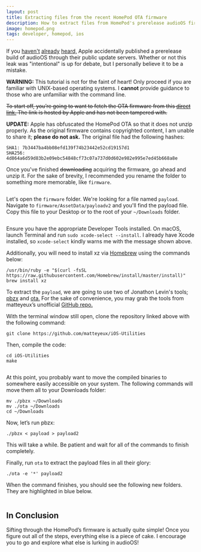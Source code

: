 ```yaml
---
layout: post
title: Extracting files from the recent HomePod OTA firmware
description: How to extract files from HomePod's prerelease audioOS firmware.
image: homepod.png
tags: developer, homepod, ios
---
```


If you [haven't](https://twitter.com/iOSReleases/status/890727145487691777) [already](https://9to5mac.com/2017/07/28/homepod-firmware-details/) [heard,](https://www.macrumors.com/2017/07/29/homepod-firmware-details-apple-smart-speaker/) Apple accidentally published a prerelease build of audioOS through their public update servers. Whether or not this leak was "intentional" is up for debate, but I personally believe it to be a mistake.

<null></null>

<div class="message">
<strong>WARNING:</strong> This tutorial is not for the faint of heart! Only proceed if you are familiar with UNIX-based operating systems. I <strong>cannot</strong> provide guidance to those who are unfamiliar with the command line.
</div>

~~To start off, you’re going to want to fetch the OTA firmware from this [direct link.](https://secure-appldnld.apple.com/ios11.0seeds/091-23521-20170827-D4B9565E-731F-11E7-89EE-CBC601BA0AE3/com_apple_MobileAsset_SoftwareUpdate/6841e048050f1f38ecc68977bbdc76d746da6559.zip) The link is hosted by Apple and has not been tampered with.~~

__UPDATE:__ Apple has obfuscated the HomePod OTA so that it does not unzip properly. As the original firmware contains copyrighted content, I am unable to share it; __please do not ask.__ The original file had the following hashes:

```
SHA1: 7b3447ba4bb08efd139f74b23442e52cd19157d1
SHA256: 4d864a6d59d83b2e09ebc54848cf73c07a737d0d602e982e995e7ed45b668a8e
```

Once you've finished ~~downloading~~ acquiring the firmware, go ahead and unzip it. For the sake of brevity, I recommended you rename the folder to something more memorable, like `firmware`.

<img data-src="https://user-images.githubusercontent.com/9056756/28853854-52517698-7701-11e7-9e5e-294dcacc3f9c.png">

Let's open the `firmware` folder. We're looking for a file named `payload`. Navigate to `firmware/AssetData/payloadv2` and you'll find the payload file. Copy this file to your Desktop or to the root of your `~/Downloads` folder.

<img data-src="https://user-images.githubusercontent.com/9056756/28853863-5d6b11ec-7701-11e7-9795-974385bd40a3.png">

Ensure you have the appropriate Developer Tools installed. On macOS, launch Terminal and run `sudo xcode-select --install`. I already have Xcode installed, so `xcode-select` kindly warns me with the message shown above.

Additionally, you will need to install xz via [Homebrew](https://brew.sh) using the commands below:

```
/usr/bin/ruby -e "$(curl -fsSL https://raw.githubusercontent.com/Homebrew/install/master/install)"
brew install xz
```

To extract the `payload`, we are going to use two of Jonathon Levin's tools; [pbzx](http://www.newosxbook.com/src.jl?tree=listings&file=pbzx.c) and [ota.](http://www.newosxbook.com/src.jl?tree=listings&file=ota.c)  For the sake of convenience, you may grab the tools from matteyeux’s unofficial [GitHub repo.](https://github.com/matteyeux/iOS-Utilities)

With the terminal window still open, clone the repository linked above with the following command:

```
git clone https://github.com/matteyeux/iOS-Utilities
```

Then, compile the code:

```
cd iOS-Utilities
make
```

<img data-src="https://user-images.githubusercontent.com/9056756/28853826-258f6840-7701-11e7-816e-eb7ff01e83bb.png">

At this point, you probably want to move the compiled binaries to somewhere easily accessible on your system. The following commands will move them all to your Downloads folder:

```
mv ./pbzx ~/Downloads
mv ./ota ~/Downloads
cd ~/Downloads
```

Now, let’s run pbzx:

```
./pbzx < payload > payload2
```

This will take a while. Be patient and wait for all of the commands to finish completely.

Finally, run `ota` to extract the payload files in all their glory:

```
./ota -e '*' payload2
```

When the command finishes, you should see the following new folders. They are highlighted in blue below.

<img data-src="https://user-images.githubusercontent.com/9056756/28853846-3fef0d9e-7701-11e7-8f1a-7b5475e032ec.png">

## In Conclusion

Sifting through the HomePod’s firmware is actually quite simple! Once you figure out all of the steps, everything else is a piece of cake. I encourage you to go and explore what else is lurking in audioOS!
